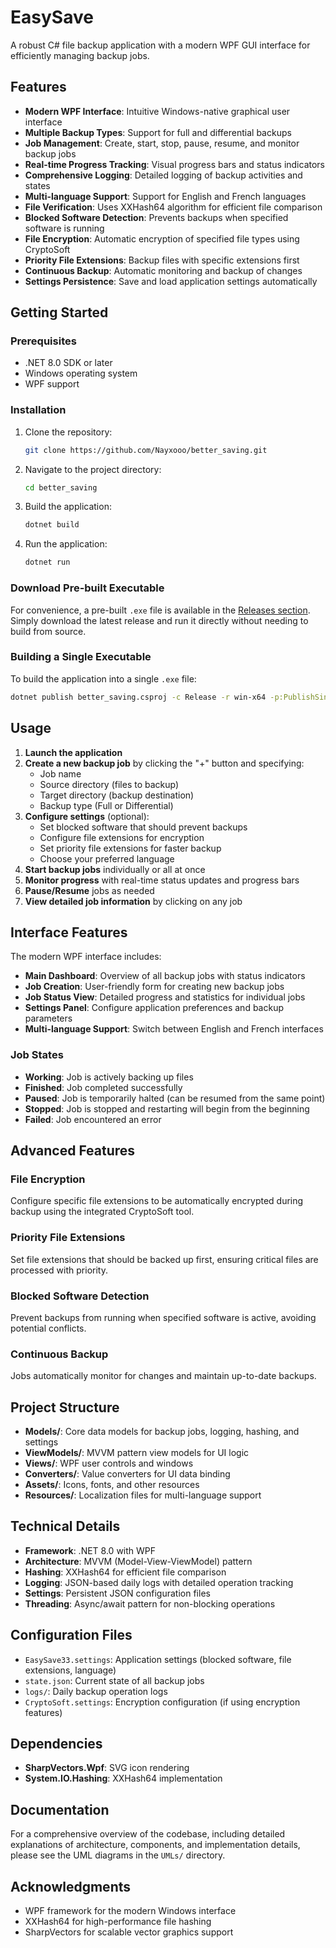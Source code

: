 # EasySave

A robust C# file backup application with a modern WPF GUI interface for efficiently managing backup jobs.

## Features

- **Modern WPF Interface**: Intuitive Windows-native graphical user interface
- **Multiple Backup Types**: Support for full and differential backups
- **Job Management**: Create, start, stop, pause, resume, and monitor backup jobs
- **Real-time Progress Tracking**: Visual progress bars and status indicators
- **Comprehensive Logging**: Detailed logging of backup activities and states
- **Multi-language Support**: Support for English and French languages
- **File Verification**: Uses XXHash64 algorithm for efficient file comparison
- **Blocked Software Detection**: Prevents backups when specified software is running
- **File Encryption**: Automatic encryption of specified file types using CryptoSoft
- **Priority File Extensions**: Backup files with specific extensions first
- **Continuous Backup**: Automatic monitoring and backup of changes
- **Settings Persistence**: Save and load application settings automatically

## Getting Started

### Prerequisites

- .NET 8.0 SDK or later
- Windows operating system
- WPF support

### Installation

1. Clone the repository:
   ```bash
   git clone https://github.com/Nayxooo/better_saving.git
   ```

2. Navigate to the project directory:
   ```bash
   cd better_saving
   ```

3. Build the application:
   ```bash
   dotnet build
   ```

4. Run the application:
   ```bash
   dotnet run
   ```

### Download Pre-built Executable

For convenience, a pre-built `.exe` file is available in the [Releases section](https://github.com/Nayxooo/better_saving/releases). Simply download the latest release and run it directly without needing to build from source.

### Building a Single Executable

To build the application into a single `.exe` file:
```bash
dotnet publish better_saving.csproj -c Release -r win-x64 -p:PublishSingleFile=true -p:IncludeNativeLibrariesForSelfExtract=true --self-contained true -o "publish"
```

## Usage

1. **Launch the application**
2. **Create a new backup job** by clicking the "+" button and specifying:
   - Job name
   - Source directory (files to backup)
   - Target directory (backup destination)
   - Backup type (Full or Differential)
3. **Configure settings** (optional):
   - Set blocked software that should prevent backups
   - Configure file extensions for encryption
   - Set priority file extensions for faster backup
   - Choose your preferred language
4. **Start backup jobs** individually or all at once
5. **Monitor progress** with real-time status updates and progress bars
6. **Pause/Resume** jobs as needed
7. **View detailed job information** by clicking on any job

## Interface Features

The modern WPF interface includes:

- **Main Dashboard**: Overview of all backup jobs with status indicators
- **Job Creation**: User-friendly form for creating new backup jobs
- **Job Status View**: Detailed progress and statistics for individual jobs
- **Settings Panel**: Configure application preferences and backup parameters
- **Multi-language Support**: Switch between English and French interfaces

### Job States

- **Working**: Job is actively backing up files
- **Finished**: Job completed successfully
- **Paused**: Job is temporarily halted (can be resumed from the same point)
- **Stopped**: Job is stopped and restarting will begin from the beginning
- **Failed**: Job encountered an error

## Advanced Features

### File Encryption
Configure specific file extensions to be automatically encrypted during backup using the integrated CryptoSoft tool.

### Priority File Extensions
Set file extensions that should be backed up first, ensuring critical files are processed with priority.

### Blocked Software Detection
Prevent backups from running when specified software is active, avoiding potential conflicts.

### Continuous Backup
Jobs automatically monitor for changes and maintain up-to-date backups.

## Project Structure

- **Models/**: Core data models for backup jobs, logging, hashing, and settings
- **ViewModels/**: MVVM pattern view models for UI logic
- **Views/**: WPF user controls and windows
- **Converters/**: Value converters for UI data binding
- **Assets/**: Icons, fonts, and other resources
- **Resources/**: Localization files for multi-language support

## Technical Details

- **Framework**: .NET 8.0 with WPF
- **Architecture**: MVVM (Model-View-ViewModel) pattern
- **Hashing**: XXHash64 for efficient file comparison
- **Logging**: JSON-based daily logs with detailed operation tracking
- **Settings**: Persistent JSON configuration files
- **Threading**: Async/await pattern for non-blocking operations

## Configuration Files

- `EasySave33.settings`: Application settings (blocked software, file extensions, language)
- `state.json`: Current state of all backup jobs
- `logs/`: Daily backup operation logs
- `CryptoSoft.settings`: Encryption configuration (if using encryption features)

## Dependencies

- **SharpVectors.Wpf**: SVG icon rendering
- **System.IO.Hashing**: XXHash64 implementation

## Documentation

For a comprehensive overview of the codebase, including detailed explanations of architecture, components, and implementation details, please see the UML diagrams in the `UMLs/` directory.

## Acknowledgments

- WPF framework for the modern Windows interface
- XXHash64 for high-performance file hashing
- SharpVectors for scalable vector graphics support